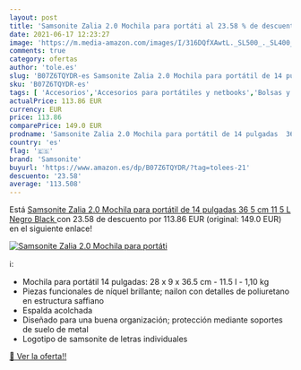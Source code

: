 ```yaml
---
layout: post
title: 'Samsonite Zalia 2.0 Mochila para portáti al 23.58 % de descuento'
date: 2021-06-17 12:23:27
image: 'https://m.media-amazon.com/images/I/316DQfXAwtL._SL500_._SL400_.jpg'
comments: true
category: ofertas
author: 'tole.es'
slug: 'B07Z6TQYDR-es Samsonite Zalia 2.0 Mochila para portátil de 14 pulgadas...'
sku: 'B07Z6TQYDR-es'
tags: [ 'Accesorios','Accesorios para portátiles y netbooks','Bolsas y fundas para portátiles y netbooks','Informática','Mochilas para portátiles y netbooks','mochila','samsonite', ]
actualPrice: 113.86 EUR
currency: EUR
price: 113.86
comparePrice: 149.0 EUR
prodname: 'Samsonite Zalia 2.0 Mochila para portátil de 14 pulgadas  36 5 cm  11 5 L   Negro  Black '
country: 'es'
flag: '🇪🇸'
brand: 'Samsonite'
buyurl: 'https://www.amazon.es/dp/B07Z6TQYDR/?tag=tolees-21'
descuento: '23.58'
average: '113.508'
---
```


Está [Samsonite Zalia 2.0 Mochila para portátil de 14 pulgadas  36 5 cm  11 5 L   Negro  Black ](https://www.amazon.es/dp/B07Z6TQYDR/?tag=tolees-21) con 23.58 de descuento por 113.86 EUR (original: 149.0 EUR) en el siguiente enlace!

[![Samsonite Zalia 2.0 Mochila para portáti](https://m.media-amazon.com/images/I/316DQfXAwtL._SL500_._SL400_.jpg)](https://www.amazon.es/dp/B07Z6TQYDR/?tag=tolees-21)

ℹ️:

- Mochila para portátil 14 pulgadas: 28 x 9 x 36.5 cm - 11.5 l - 1,10 kg
- Piezas funcionales de níquel brillante; nailon con detalles de poliuretano en estructura saffiano
- Espalda acolchada
- Diseñado para una buena organización; protección mediante soportes de suelo de metal
- Logotipo de samsonite de letras individuales

[🛒 Ver la oferta!!](https://www.amazon.es/dp/B07Z6TQYDR/?tag=tolees-21)
